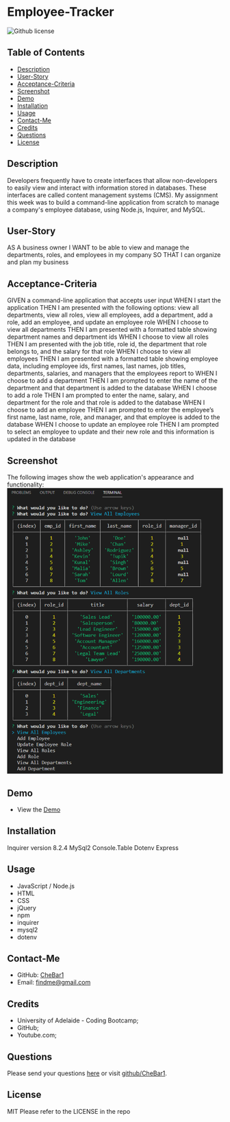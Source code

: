 # Employee-Tracker
![Github license](https://img.shields.io/badge/license-MIT-blue.svg)

## Table of Contents
* [Description](#description)
* [User-Story](#user-story)
* [Acceptance-Criteria](#acceptance-criteria)
* [Screenshot](#screenshot)
* [Demo](#demo)
* [Installation](#require)
* [Usage](#usage) 
* [Contact-Me](#contact-me)
* [Credits](#credits)
* [Questions](#questions)
* [License](#license)

## Description
Developers frequently have to create interfaces that allow non-developers to easily view and interact with information stored in databases. These interfaces are called content management systems (CMS). My assignment this week was to build a command-line application from scratch to manage a company's employee database, using Node.js, Inquirer, and MySQL.

## User-Story
AS A business owner
I WANT to be able to view and manage the departments, roles, and employees in my company
SO THAT I can organize and plan my business

## Acceptance-Criteria
GIVEN a command-line application that accepts user input
WHEN I start the application
THEN I am presented with the following options: view all departments, view all roles, view all employees, add a department, add a role, add an employee, and update an employee role
WHEN I choose to view all departments
THEN I am presented with a formatted table showing department names and department ids
WHEN I choose to view all roles
THEN I am presented with the job title, role id, the department that role belongs to, and the salary for that role
WHEN I choose to view all employees
THEN I am presented with a formatted table showing employee data, including employee ids, first names, last names, job titles, departments, salaries, and managers that the employees report to
WHEN I choose to add a department
THEN I am prompted to enter the name of the department and that department is added to the database
WHEN I choose to add a role
THEN I am prompted to enter the name, salary, and department for the role and that role is added to the database
WHEN I choose to add an employee
THEN I am prompted to enter the employee’s first name, last name, role, and manager, and that employee is added to the database
WHEN I choose to update an employee role
THEN I am prompted to select an employee to update and their new role and this information is updated in the database

## Screenshot
The following images show the web application's appearance and functionality:
![ScreenShot](./images/Screenshot%202022-11-28%20101650.png)

## Demo
* View the [Demo]()

## Installation
Inquirer version 8.2.4
MySql2
Console.Table
Dotenv
Express

## Usage
* JavaScript / Node.js
* HTML
* CSS
* jQuery
* npm
* inquirer
* mysql2
* dotenv

## Contact-Me
* GitHub: [CheBar1](https://github.com/CheBar1)
* Email: findme@gmail.com

## Credits
* University of Adelaide - Coding Bootcamp;
* GitHub;
* Youtube.com;

## Questions
Please send your questions [here](mailto:findme@gmail.com?subject=[GitHub]%20Dev%20Connect) or visit [github/CheBar1](https://github.com/CheBar1).

## License
MIT
Please refer to the LICENSE in the repo
